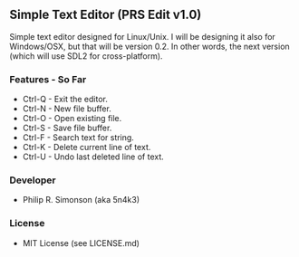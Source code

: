 ## Simple Text Editor (PRS Edit v1.0)

Simple text editor designed for Linux/Unix. I will be designing it also for Windows/OSX, but that will be version 0.2. In other words, the next version (which will use SDL2 for cross-platform).

### Features - So Far

 - Ctrl-Q - Exit the editor.
 - Ctrl-N - New file buffer.
 - Ctrl-O - Open existing file.
 - Ctrl-S - Save file buffer.
 - Ctrl-F - Search text for string.
 - Ctrl-K - Delete current line of text.
 - Ctrl-U - Undo last deleted line of text.

### Developer

 - Philip R. Simonson (aka 5n4k3)

### License

 - MIT License (see LICENSE.md)


